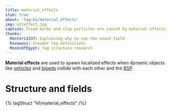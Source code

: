 ```yaml
---
title: material_effects
stub: true
about: 'tag:h1/material_effects'
img: mtleffect.jpg
caption: Tread marks and slip particles are caused by material effects.
thanks:
  Masterz1337: Explaining why to use the sound field
  Kavawuvi: Invader tag definitions
  MosesOfEgypt: Tag structure research
---
```

**Material effects** are used to spawn localized effects when dynamic objects like [vehicles](~vehicle) and [bipeds](~biped) collide with each other and the [BSP](~scenario_structure_bsp).

# Structure and fields

{% tagStruct "h1/material_effects" /%}
